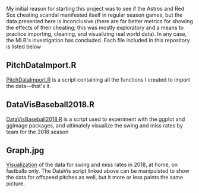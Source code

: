 My initial reason for starting this project was to see if the Astros and Red Sox cheating scandal manifested itself in regular season games, but the data presented here is inconclusive (there are far better metrics for showing the effects of their cheating; this was mostly exploratory and a means to practice importing, cleaning, and visualizing real world data). In any case, the MLB's investigation has concluded. Each file included in this repository is listed below

## PitchDataImport.R
[PitchDataImport.R](https://github.com/evvillalpando/SwingandMissRates2018MLB/blob/master/PitchDataImport.R) is a script containing all the functions I created to import the data—that's it.

## DataVisBaseball2018.R
[DataVisBaseball2018.R](https://github.com/evvillalpando/SwingandMissRates2018MLB/blob/master/DataVisBaseball2018.R) is a script used to experiment with the ggplot and ggimage packages, and ultimately visualize the swing and miss rates by team for the 2018 season

## Graph.jpg
[Visualization](https://raw.githubusercontent.com/evvillalpando/SwingandMissRates2018MLB/master/Rplot07.jpeg) of the data for swing and miss rates in 2018, at home, on fastballs only. The DataVis script linked above can be manipulated to show the data for offspeed pitches as well, but it more or less paints the same picture.

